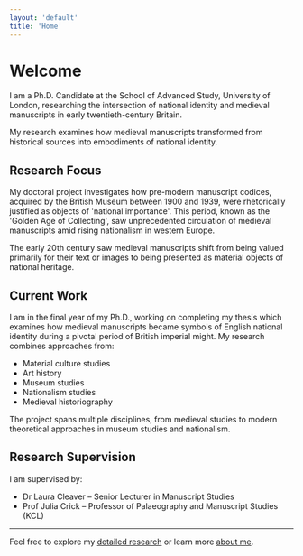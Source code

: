 ```yaml
---
layout: 'default'
title: 'Home'
---
```


# Welcome

I am a Ph.D. Candidate at the School of Advanced Study, University of London, researching the intersection of national identity and medieval manuscripts in early twentieth-century Britain.

<div class="sidenote">
My research examines how medieval manuscripts transformed from historical sources into embodiments of national identity.
</div>

## Research Focus

My doctoral project investigates how pre-modern manuscript codices, acquired by the British Museum between 1900 and 1939, were rhetorically justified as objects of 'national importance'. This period, known as the 'Golden Age of Collecting', saw unprecedented circulation of medieval manuscripts amid rising nationalism in western Europe.

<div class="sidenote">
The early 20th century saw medieval manuscripts shift from being valued primarily for their text or images to being presented as material objects of national heritage.
</div>

## Current Work

I am in the final year of my Ph.D., working on completing my thesis which examines how medieval manuscripts became symbols of English national identity during a pivotal period of British imperial might. My research combines approaches from:

* Material culture studies
* Art history
* Museum studies
* Nationalism studies
* Medieval historiography

<div class="sidenote">
The project spans multiple disciplines, from medieval studies to modern theoretical approaches in museum studies and nationalism.
</div>

## Research Supervision

I am supervised by:
* Dr Laura Cleaver – Senior Lecturer in Manuscript Studies
* Prof Julia Crick – Professor of Palaeography and Manuscript Studies (KCL)

---

Feel free to explore my [detailed research](projects) or learn more [about me](about).